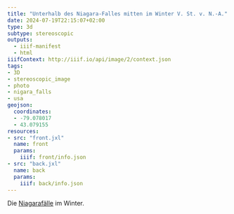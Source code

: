 ```yaml
---
title: "Unterhalb des Niagara-Falles mitten im Winter V. St. v. N.-A."
date: 2024-07-19T22:15:07+02:00
type: 3d
subtype: stereoscopic
outputs:
  - iiif-manifest
  - html
iiifContext: http://iiif.io/api/image/2/context.json
tags:
- 3D
- stereoscopic_image
- photo
- nigara_falls
- usa
geojson:
  coordinates:
  - -79.078017
  - 43.079155
resources:
- src: "front.jxl"
  name: front
  params:
    iiif: front/info.json
- src: "back.jxl"
  name: back
  params:
    iiif: back/info.json
---
```


Die [Niagarafälle](https://de.wikipedia.org/wiki/Niagaraf%C3%A4lle) im Winter.
